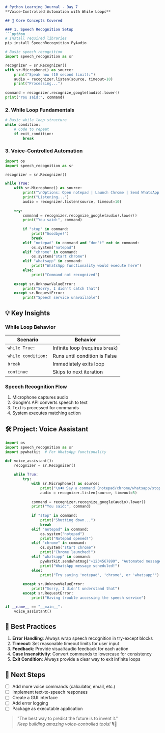 ```markdown
# Python Learning Journal - Day 7  
**Voice-Controlled Automation with While Loops**  

## 🎤 Core Concepts Covered

### 1. Speech Recognition Setup
```python
# Install required libraries
pip install SpeechRecognition PyAudio

# Basic speech recognition
import speech_recognition as sr

recognizer = sr.Recognizer()
with sr.Microphone() as source:
    print("Speak now (10 second limit):")
    audio = recognizer.listen(source, timeout=10)
    print("Processing...")
    
command = recognizer.recognize_google(audio).lower()
print("You said:", command)
```

### 2. While Loop Fundamentals
```python
# Basic while loop structure
while condition:
    # Code to repeat
    if exit_condition:
        break
```

### 3. Voice-Controlled Automation
```python
import os
import speech_recognition as sr

recognizer = sr.Recognizer()

while True:
    with sr.Microphone() as source:
        print("\nOptions: Open notepad | Launch Chrome | Send WhatsApp | Say 'stop' to exit")
        print("Listening...")
        audio = recognizer.listen(source, timeout=10)
        
    try:
        command = recognizer.recognize_google(audio).lower()
        print("You said:", command)
        
        if "stop" in command:
            print("Goodbye!")
            break
        elif "notepad" in command and "don't" not in command:
            os.system("notepad")
        elif "chrome" in command:
            os.system("start chrome")
        elif "whatsapp" in command:
            print("WhatsApp functionality would execute here")
        else:
            print("Command not recognized")
            
    except sr.UnknownValueError:
        print("Sorry, I didn't catch that")
    except sr.RequestError:
        print("Speech service unavailable")
```

## 💡 Key Insights

### While Loop Behavior
| Scenario | Behavior |
|----------|----------|
| `while True:` | Infinite loop (requires `break`) |
| `while condition:` | Runs until condition is False |
| `break` | Immediately exits loop |
| `continue` | Skips to next iteration |

### Speech Recognition Flow
1. Microphone captures audio
2. Google's API converts speech to text
3. Text is processed for commands
4. System executes matching action

## 🛠️ Project: Voice Assistant

```python
import os
import speech_recognition as sr
import pywhatkit  # For WhatsApp functionality

def voice_assistant():
    recognizer = sr.Recognizer()
    
    while True:
        try:
            with sr.Microphone() as source:
                print("\n🔊 Say a command (notepad/chrome/whatsapp/stop):")
                audio = recognizer.listen(source, timeout=5)
                
            command = recognizer.recognize_google(audio).lower()
            print("You said:", command)
            
            if "stop" in command:
                print("Shutting down...")
                break
            elif "notepad" in command:
                os.system("notepad")
                print("Notepad opened!")
            elif "chrome" in command:
                os.system("start chrome")
                print("Chrome launched!")
            elif "whatsapp" in command:
                pywhatkit.sendwhatmsg("+1234567890", "Automated message", 15, 30)
                print("WhatsApp message scheduled!")
            else:
                print("Try saying 'notepad', 'chrome', or 'whatsapp'")
                
        except sr.UnknownValueError:
            print("Sorry, I didn't understand that")
        except sr.RequestError:
            print("Having trouble accessing the speech service")

if __name__ == "__main__":
    voice_assistant()
```

## 📌 Best Practices

1. **Error Handling**: Always wrap speech recognition in try-except blocks
2. **Timeout**: Set reasonable timeout limits for user input
3. **Feedback**: Provide visual/audio feedback for each action
4. **Case Insensitivity**: Convert commands to lowercase for consistency
5. **Exit Condition**: Always provide a clear way to exit infinite loops

## 🚀 Next Steps

- [ ] Add more voice commands (calculator, email, etc.)
- [ ] Implement text-to-speech responses
- [ ] Create a GUI interface
- [ ] Add error logging
- [ ] Package as executable application

> "The best way to predict the future is to invent it."  
> *Keep building amazing voice-controlled tools!* 🎙️🤖
```
